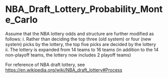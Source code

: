 # NBA_Draft_Lottery_Probability_Monte_Carlo

Assume that the NBA lottery odds and structure are further modified as follows:
i. Rather than deciding the top three (old system) or four (new system) picks by the lottery, the top five picks are decided by the lottery  
ii. The lottery is expanded from 14 teams to 16 teams (in addition to the 14 non-playoff teams, the lottery now includes 2 playoff teams)  

For reference of NBA draft lottery, see https://en.wikipedia.org/wiki/NBA_draft_lottery#Process
